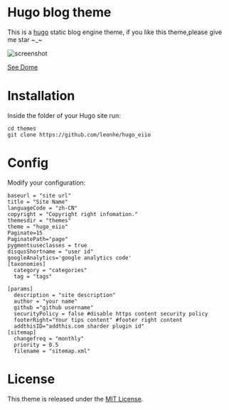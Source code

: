 # Hugo blog theme

This is a [hugo](https://gohugo.io/) static blog engine theme, if you like this theme,please give me star  ~_~

![screenshot](https://raw.githubusercontent.com/leonhe/hugo_eiio/master/images/screenshot.png)

[See Dome](https://feiio.com)

# Installation
Inside the folder of your Hugo site run:

```
cd themes
git clone https://github.com/leonhe/hugo_eiio

```

# Config
Modify your configuration:
```
baseurl = "site url"
title = "Site Name"
languageCode = "zh-CN"
copyright = "Copyright right infomation."
themesdir = "themes"
theme = "hugo_eiio"
Paginate=15 
PaginatePath="page"
pygmentsuseclasses = true
disqusShortname = "user id"
googleAnalytics='google analytics code'
[taxonomies]
  category = "categories"
  tag = "tags"

[params]
  description = "site description"
  author = "your name"
  github ="github username"
  securityPolicy = false #disable https content security policy
  footerRight="Your tips content" #footer right content
  addthisID="addthis.com sharder plugin id"
[sitemap]
  changefreq = "monthly"
  priority = 0.5
  filename = "sitemap.xml"

```

# License
This theme is released under the [MIT License](https://github.com/leonhe/hugo_eiio/blob/master/LICENSE).
